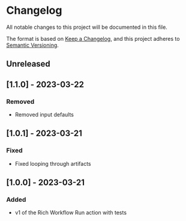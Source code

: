 # Changelog
All notable changes to this project will be documented in this file.

The format is based on [Keep a Changelog](https://keepachangelog.com/en/1.0.0/),
and this project adheres to [Semantic Versioning](https://semver.org/spec/v2.0.0.html).

## Unreleased

## [1.1.0] - 2023-03-22
### Removed
- Removed input defaults

## [1.0.1] - 2023-03-21
### Fixed
- Fixed looping through artifacts

## [1.0.0] - 2023-03-21
### Added
- v1 of the Rich Workflow Run action with tests
